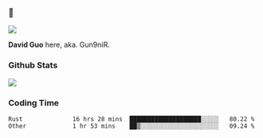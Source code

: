 ### 👋

![](https://komarev.com/ghpvc/?username=Gun9niR&label=Total+Views)

**David Guo** here, aka. Gun9niR.

### Github Stats

<img src="https://github-readme-stats.vercel.app/api?username=Gun9niR&count_private=true&show_icons=true&theme=vue-dark&hide_title=true">

### Coding Time

<!--START_SECTION:waka-->

```text
Rust              16 hrs 28 mins  ████████████████████░░░░░   80.22 %
Other             1 hr 53 mins    ██▒░░░░░░░░░░░░░░░░░░░░░░   09.24 %
```

<!--END_SECTION:waka-->
